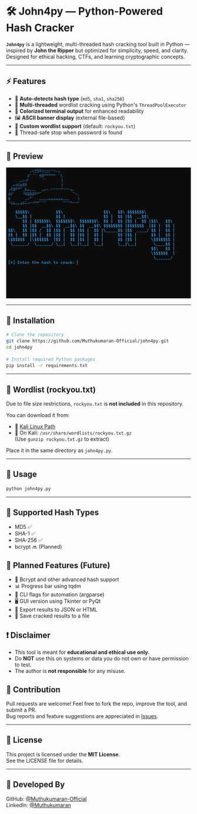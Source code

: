 # 🛠️ John4py — Python-Powered Hash Cracker

**`John4py`** is a lightweight, multi-threaded hash cracking tool built in Python — inspired by **John the Ripper** but optimized for simplicity, speed, and clarity. Designed for ethical hacking, CTFs, and learning cryptographic concepts.

---

## ⚡ Features

- 🔎 **Auto-detects hash type** (`md5`, `sha1`, `sha256`)
- 🚀 **Multi-threaded** wordlist cracking using Python's `ThreadPoolExecutor`
- 🎨 **Colorized terminal output** for enhanced readability
- 🖼️ **ASCII banner display** (external file-based)
- 📄 **Custom wordlist support** (default: `rockyou.txt`)
- 🛑 Thread-safe stop when password is found

---

## 📸 Preview

![tool_preview_image](preview.png)

---

## 🚀 Installation

```bash
# Clone the repository
git clone https://github.com/Muthukumaran-Official/john4py.git
cd john4py

# Install required Python packages
pip install -r requirements.txt
```

---

## 📂 Wordlist (rockyou.txt)

Due to file size restrictions, `rockyou.txt` is **not included** in this repository.

You can download it from:
- 🔗 [Kali Linux Path](https://github.com/brannondorsey/naive-hashcat/releases/download/data/rockyou.txt)  
- 📁 On Kali: `/usr/share/wordlists/rockyou.txt.gz`  
  (Use `gunzip rockyou.txt.gz` to extract)

Place it in the same directory as `john4py.py`.

---

## 🧪 Usage

```bash
python john4py.py
```
---

## 🔐 Supported Hash Types

- MD5	✅
- SHA-1	✅
- SHA-256	✅
- bcrypt	🔜 (Planned)

## 🌟 Planned Features (Future)

- 🔐 Bcrypt and other advanced hash support
- 📊 Progress bar using tqdm
- 🧰 CLI flags for automation (argparse)
- 🖥️ GUI version using Tkinter or PyQt
- 📝 Export results to JSON or HTML
- 📁 Save cracked results to a file


## ❗ Disclaimer

- This tool is meant for **educational and ethical use only.**
- Do **NOT** use this on systems or data you do not own or have permission to test.
- The author is **not responsible** for any misuse.

## 📢 Contribution

Pull requests are welcome! Feel free to fork the repo, improve the tool, and submit a PR.  
Bug reports and feature suggestions are appreciated in [Issues](https://github.com/Muthukumaran-Official/John4py/issues).

---

## 📜 License

This project is licensed under the **MIT License**.  
See the LICENSE file for details.

---

## 🤖 Developed By
 
GitHub: [@Muthukumaran-Official](https://github.com/Muthukumaran-Official)  
LinkedIn: [@Muthukumaran](https://linkedin.com/muthukumaran-poovelan/)
